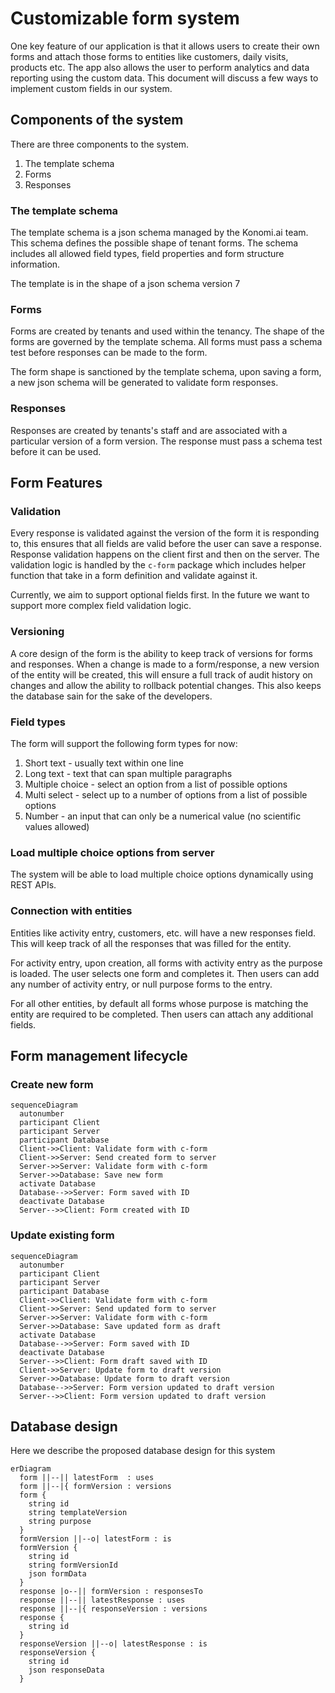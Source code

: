 # Customizable form system

One key feature of our application is that it allows users to create their own forms and attach those forms to entities like customers, daily visits, products etc. The app also allows the user to perform analytics and data reporting using the custom data. This document will discuss a few ways to implement custom fields in our system.

## Components of the system

There are three components to the system.

1. The template schema
2. Forms
3. Responses

### The template schema

The template schema is a json schema managed by the Konomi.ai team. This schema defines the possible shape of tenant forms. The schema includes all allowed field types, field properties and form structure information.

The template is in the shape of a json schema version 7

### Forms

Forms are created by tenants and used within the tenancy. The shape of the forms are governed by the template schema. All forms must pass a schema test before responses can be made to the form.

The form shape is sanctioned by the template schema, upon saving a form, a new json schema will be generated to validate form responses.

### Responses

Responses are created by tenants's staff and are associated with a particular version of a form version. The response must pass a schema test before it can be used.

## Form Features

### Validation

Every response is validated against the version of the form it is responding to, this ensures that all fields are valid before the user can save a response. Response validation happens on the client first and then on the server. The validation logic is handled by the `c-form` package which includes helper function that take in a form definition and validate against it.

Currently, we aim to support optional fields first. In the future we want to support more complex field validation logic.

### Versioning

A core design of the form is the ability to keep track of versions for forms and responses. When a change is made to a form/response, a new version of the entity will be created, this will ensure a full track of audit history on changes and allow the ability to rollback potential changes. This also keeps the database sain for the sake of the developers.

### Field types

The form will support the following form types for now:

1. Short text - usually text within one line
2. Long text - text that can span multiple paragraphs
3. Multiple choice - select an option from a list of possible options
4. Multi select - select up to a number of options from a list of possible options
5. Number - an input that can only be a numerical value (no scientific values allowed)

### Load multiple choice options from server

The system will be able to load multiple choice options dynamically using REST APIs.


### Connection with entities

Entities like activity entry, customers, etc. will have a new responses field. This will keep track of all the responses that was filled for the entity.

For activity entry, upon creation, all forms with activity entry as the purpose is loaded. The user selects one form and completes it. Then users can add any number of activity entry, or null purpose forms to the entry.

For all other entities, by default all forms whose purpose is matching the entity are required to be completed. Then users can attach any additional fields.

## Form management lifecycle

### Create new form

```mermaid
sequenceDiagram
  autonumber
  participant Client
  participant Server
  participant Database
  Client->>Client: Validate form with c-form
  Client->>Server: Send created form to server
  Server->>Server: Validate form with c-form
  Server->>Database: Save new form
  activate Database
  Database-->>Server: Form saved with ID
  deactivate Database
  Server-->>Client: Form created with ID
```

### Update existing form

```mermaid
sequenceDiagram
  autonumber
  participant Client
  participant Server
  participant Database
  Client->>Client: Validate form with c-form
  Client->>Server: Send updated form to server
  Server->>Server: Validate form with c-form
  Server->>Database: Save updated form as draft
  activate Database
  Database-->>Server: Form saved with ID
  deactivate Database
  Server-->>Client: Form draft saved with ID
  Client->>Server: Update form to draft version
  Server->>Database: Update form to draft version
  Database-->>Server: Form version updated to draft version
  Server-->>Client: Form version updated to draft version
```

## Database design

Here we describe the proposed database design for this system

```mermaid
erDiagram
  form ||--|| latestForm  : uses
  form ||--|{ formVersion : versions
  form {
    string id
    string templateVersion
    string purpose
  }
  formVersion ||--o| latestForm : is
  formVersion {
    string id
    string formVersionId
    json formData
  }
  response |o--|| formVersion : responsesTo
  response ||--|| latestResponse : uses
  response ||--|{ responseVersion : versions
  response {
    string id
  }
  responseVersion ||--o| latestResponse : is
  responseVersion {
    string id
    json responseData
  }
```
